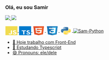### Olá, eu sou Samir
<div>
<a href="https://samirzanata.vercel.app">
  <img height="180em" src="https://github-readme-stats.vercel.app/api?username=SamirZanata&show_icons=true&theme=vue&include_all_comits=true&count_private-true"/>
  <img height="180em" src="https://github-readme-stats.vercel.app/api/top-langs/?username=SamirZanata&layout=compact"/>
</div>
<div style="display: inline_block"><br>
  <img align="center" alt="Sam-Js" height="30" width="40" src="https://raw.githubusercontent.com/devicons/devicon/master/icons/javascript/javascript-plain.svg">
  <img align="center" alt="Sam-Ts" height="30" width="40" src="https://raw.githubusercontent.com/devicons/devicon/master/icons/typescript/typescript-plain.svg">
  <img align="center" alt="Sam-HTML" height="30" width="40" src="https://raw.githubusercontent.com/devicons/devicon/master/icons/html5/html5-original.svg">
  <img align="center" alt="Sam-CSS" height="30" width="40" src="https://raw.githubusercontent.com/devicons/devicon/master/icons/css3/css3-original.svg">
  <img align="center" alt="Sam-Python" height="30" width="40" src="https://raw.githubusercontent.com/devicons/devicon/master/icons/python/python-original.svg">
  <img align="center" alt="Sam-Python" height="30" width="40" src="https://cdn.jsdelivr.net/gh/devicons/devicon/icons/nodejs/nodejs-original.svg"> 
</div>
 

- 🔭 Hoje trabalho com Front-End
- 🌱 Estudando Typescript
- 😄 Pronouns: ele/dele

